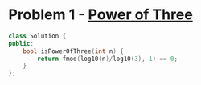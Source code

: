 # Problem 1 - [Power of Three](https://leetcode.com/problems/power-of-three/description/)

```cpp
class Solution {
public:
    bool isPowerOfThree(int n) {
        return fmod(log10(n)/log10(3), 1) == 0;
    }
};
```
